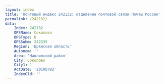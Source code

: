```yaml
---
layout: index
title: 'Почтовый индекс 242132: отделение почтовой связи Почты России'
permalink: /242132/
data:
    Index: 242132
    OPSName: Соколово
    OPSType: О
    OPSSubm: 242339
    Region: 'Брянская область'
    Autonom: ''
    Area: 'Навлинский район'
    City: Соколово
    City1: ''
    ActDate: '20100702'
    IndexOld: ''
---
```

